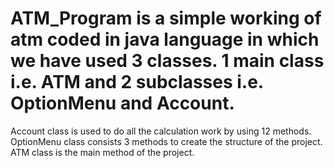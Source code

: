 # ATM_Program is a simple working of atm coded in java language in which we have used 3 classes. 1 main class i.e. ATM and 2 subclasses i.e. OptionMenu and Account.
Account class is used to do all the calculation work by using 12 methods.
OptionMenu class consists 3 methods to create the structure of the project.
ATM class is the main method of the project.
